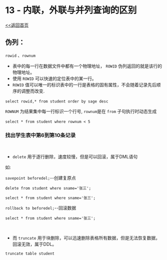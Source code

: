 # **13 - 内联，外联与并列查询的区别**
[<<返回首页](database/Oracle.md)

## 伪列：
`rowid` 、`rownum`
​

- 表中的每一行在数据文件中都有一个物理地址， `ROWID` 伪列返回的就是该行的物理地址。  
- 使用 `ROWID` 可以快速的定位表中的某一行。   
- `ROWID` 值可以唯一的标识表中的一行是表格的固有属性，不会随着记录先后顺序的调整而改变.    

`select rowid,* from student order by sage desc`
​

`ROWNUM` 为结果集中每一行标识一个行号, `rownum`是在 `from` 子句执行时动态生成

`select * from student where rownum < 5`
​

### 找出学生表中第6到第10条记录
​

- `delete` 用于逐行删除，速度较慢，但是可以回滚，属于DML语句

如:

`savepoint beforedel;`--创建复原点

`delete from student where sname='张三';`

`select * from student where sname='张三';`

`rollback to beforedel;`--回滚数据

`select * from student where sname='张三';`

​

- 而 `truncate` 用于块删除，可以迅速删除表格所有数据，但是无法恢复数据，回滚无效，属于DDL。

`truncate table student`

